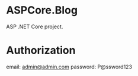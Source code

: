 # ASPCore.Blog
ASP .NET Core project.

# Authorization
email: admin@admin.com
password: P@ssword123
